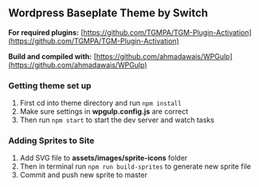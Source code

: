 ## Wordpress Baseplate Theme by Switch

**For required plugins:**
[https://github.com/TGMPA/TGM-Plugin-Activation](https://github.com/TGMPA/TGM-Plugin-Activation)

**Build and compiled with:**
[https://github.com/ahmadawais/WPGulp](https://github.com/ahmadawais/WPGulp)

### Getting theme set up
1. First cd into theme directory and run `npm install`
2. Make sure settings in **wpgulp.config.js** are correct
3. Then run `npm start` to start the dev server and watch tasks

### Adding Sprites to Site
 1. Add SVG file to **assets/images/sprite-icons** folder
 2. Then in terminal run `npm run build-sprites` to generate new sprite file
 3. Commit and push new sprite to master
